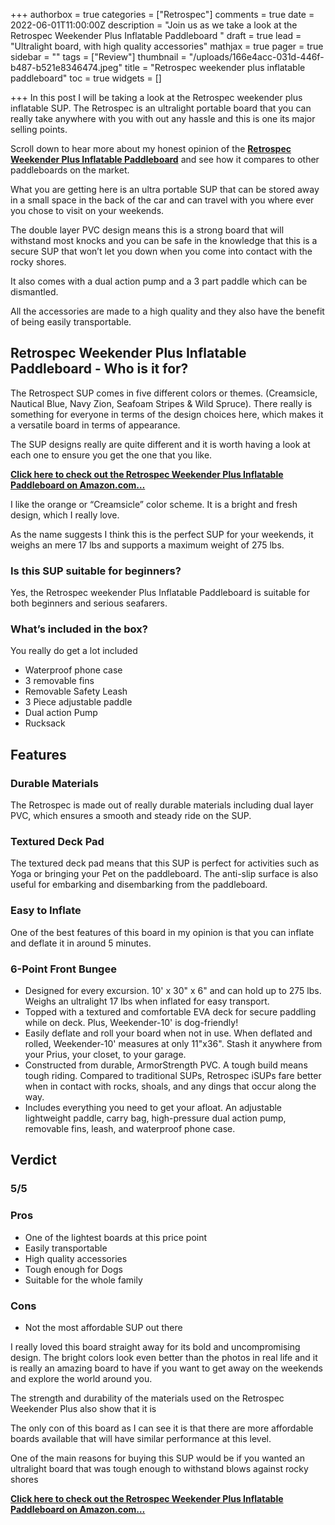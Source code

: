 +++
authorbox = true
categories = ["Retrospec"]
comments = true
date = 2022-06-01T11:00:00Z
description = "Join us as we take a look at the Retrospec Weekender Plus Inflatable Paddleboard "
draft = true
lead = "Ultralight board, with high quality accessories"
mathjax = true
pager = true
sidebar = ""
tags = ["Review"]
thumbnail = "/uploads/166e4acc-031d-446f-b487-b521e8346474.jpeg"
title = "Retrospec weekender plus inflatable paddleboard"
toc = true
widgets = []

+++
In this post I will be taking a look at the Retrospec weekender plus inflatable SUP.  The Retrospec is an ultralight portable board that you can really take anywhere with you with out any hassle and this is one its major selling points.

Scroll down to hear more about my honest opinion of the [**Retrospec Weekender Plus Inflatable Paddleboard**](#) and see how it compares to other paddleboards on the market.

What you are getting here is an ultra portable SUP that can be stored away in a small space in the back of the car and can travel with you where ever you chose to visit on your weekends.

The double layer PVC design means this is a strong board that will withstand most knocks and you can be safe in the knowledge that this is a secure SUP that won’t let you down when you come into contact with the rocky shores.

It also comes with a dual action pump and a 3 part paddle  which can be dismantled.

All the accessories are made to a high quality and they also have the benefit of being easily transportable.

## Retrospec Weekender Plus Inflatable Paddleboard - Who is it for?

The Retrospect SUP comes in five different colors or themes. (Creamsicle, Nautical Blue, Navy Zion, Seafoam Stripes & Wild Spruce). There really is something for everyone in terms of the design choices here, which makes it a versatile board in terms of appearance.

The SUP designs really are quite different and it is worth having a look at each one to ensure you get the one that you like.

[**Click here to check out the Retrospec Weekender Plus Inflatable Paddleboard on Amazon.com…**](#)

I like the orange or “Creamsicle” color scheme.  It is a bright and fresh design, which I really love.

As the name suggests I think this is the perfect SUP for your weekends, it weighs an mere 17 lbs and supports a maximum weight of 275 lbs.

### Is this SUP suitable for beginners?

Yes, the Retrospec weekender Plus Inflatable Paddleboard is suitable for both beginners and serious seafarers.

### What’s included in the box?

You really do get a lot included

* Waterproof phone case
* 3 removable fins
* Removable Safety Leash
* 3 Piece adjustable paddle
* Dual action Pump
* Rucksack

## Features

### Durable Materials

The Retrospec is made out of really durable materials including dual layer PVC, which ensures a smooth and steady ride on the SUP.

### Textured Deck Pad

The textured deck pad means that this SUP is perfect for activities such as Yoga or bringing your Pet on the paddleboard.  The anti-slip surface is also useful for embarking and disembarking from the paddleboard.

### Easy to Inflate

One of the best features of this board in my opinion is that you can inflate and deflate it in around 5 minutes.

### 6-Point Front Bungee

* Designed for every excursion. 10' x 30" x 6" and can hold up to 275 lbs. Weighs an ultralight 17 lbs when inflated for easy transport.
* Topped with a textured and comfortable EVA deck for secure paddling while on deck. Plus, Weekender-10' is dog-friendly!
* Easily deflate and roll your board when not in use. When deflated and rolled, Weekender-10' measures at only 11"x36". Stash it anywhere from your Prius, your closet, to your garage.
* Constructed from durable, ArmorStrength PVC. A tough build means tough riding. Compared to traditional SUPs, Retrospec iSUPs fare better when in contact with rocks, shoals, and any dings that occur along the way.
* Includes everything you need to get your afloat. An adjustable lightweight paddle, carry bag, high-pressure dual action pump, removable fins, leash, and waterproof phone case.

## Verdict

### 5/5

### Pros

* One of the lightest boards at this price point
* Easily transportable
* High quality accessories
* Tough enough for Dogs
* Suitable for the whole family

### Cons

* Not the most affordable SUP out there

I really loved this board straight away for its bold and uncompromising design.  The bright colors look even better than the photos in real life and it is really an amazing board to have if you want to get away on the weekends and explore the world around you.

The strength and durability of the materials used on the Retrospec Weekender Plus also show that it is 

The only con of this board as I can see it is that there are more affordable boards available that will have similar performance at this level.

One of the main reasons for buying this SUP would be if you wanted an ultralight board that was tough enough to withstand blows against rocky shores 

[**Click here to check out the Retrospec Weekender Plus Inflatable Paddleboard on Amazon.com…**](#)